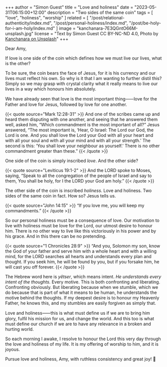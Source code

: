+++
author = "Simon Guest"
title = "Love and holiness"
date = "2023-05-31T06:15:00+12:00"
description = "Two sides of the same coin"
tags = [ "love", "holiness", "worship" ]
related = [ "/post/relational-authenticity/index.md", "/post/personal-holiness/index.md", "/post/be-holy-for-i-am-holy/index.md" ]
image = "kanchanara-7E3QGntO66M-unsplash.jpg"
license = "Text by Simon Guest CC BY-NC-ND 4.0, Photo by [Kanchanara on Unsplash](https://unsplash.com/photos/7E3QGntO66M)"
+++

Dear Amy,

If love is one side of the coin which defines how we must live our lives, what is the other?

To be sure, the coin bears the face of Jesus, for it is his currency and our lives must reflect his own. So why is it that I am wanting to further distil this? Simply so we may grasp with crystal clarity what it really means to live our lives in a way which honours him absolutely.

We have already seen that love is the most important thing⸺love for the Father and love for Jesus, followed by love for one another.

{{< quote source="Mark 12:28-31" >}}
And one of the scribes came up and heard them disputing with one another, and seeing that he answered them well, asked him, “Which commandment is the most important of all?” Jesus answered, “The most important is, ‘Hear, O Israel: The Lord our God, the Lord is one. And you shall love the Lord your God with all your heart and with all your soul and with all your mind and with all your strength.’ The second is this: ‘You shall love your neighbour as yourself.’ There is no other commandment greater than these.”
{{< /quote >}}

One side of the coin is simply inscribed _love_. And the other side?

{{< quote source="Leviticus 19:1-2" >}}
And the LORD spoke to Moses, saying, “Speak to all the congregation of the people of Israel and say to them, You shall be holy, for I the LORD your God am holy.”
{{< /quote >}}

The other side of the coin is inscribed _holiness_. Love and holiness. Two sides of the same coin in fact. How so? Jesus tells us.

{{< quote source="John 14:15" >}}
“If you love me, you will keep my commandments.”
{{< /quote >}}

So our personal holiness must be a consequence of love. Our motivation to live with holiness must be love for the Lord, our utmost desire to honour him. There is no other way to live like this victoriously in his power and by his grace. And in this there can be no pretending.

{{< quote source="1 Chronicles 28:9" >}}
“And you, Solomon my son, know the God of your father and serve him with a whole heart and with a willing mind, for the LORD searches all hearts and understands every plan and thought. If you seek him, he will be found by you, but if you forsake him, he will cast you off forever.
{{< /quote >}}

The Hebrew word here is _yêtser_, which means intent. _He understands every intent of the thoughts._ Every motive. This is both confronting and liberating. Confronting obviously. But liberating because when we stumble, which we do because that is part of what it means to be human, he understands the motive behind the thoughts. If my deepest desire is to honour my Heavenly Father, he knows this, and my stumbles are easily forgiven as simply that.

Love and holiness⸺this is what must define us if we are to bring him glory, fulfil his mission for us, and change the world. And this too is what must define our church if we are to have any relevance in a broken and hurting world.

So each morning I awake, I resolve to honour the Lord this very day through the love and holiness of my life. It is my offering of worship to him, and it is joyous.

Pursue love and holiness, Amy, with ruthless consistency and great joy! 🙏
